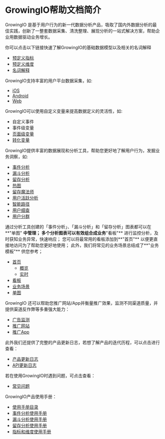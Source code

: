 # GrowingIO帮助文档简介

GrowingIO 是基于用户行为的新一代数据分析产品，吸取了国内外数据分析的最佳实践，创新了一整套数据采集、清洗整理、展现分析的一站式解决方案，帮助企业用数据驱动业务增长。

你可以点击以下链接快速了解GrowingIO的基础数据模型以及相关的名词解释

* [预定义指标](shu-ju-shi-shi/shu-ju-mo-xing/yu-ding-yi-zhi-biao.md)
* [预定义维度](shu-ju-shi-shi/shu-ju-mo-xing/yu-ding-yi-wei-du.md)
* [名词解释](chang-jian-wen-ti/ming-ci-jie-shi.md)   

GrowingIO支持丰富的用户平台数据采集，如:

* [iOS](sdk-ji-cheng/sdk-1.x-wen-dang/sdk-1.x-jie-ru-zhi-nan/sdk-jie-ru-zhi-nan-ios.md)
* [Android](sdk-ji-cheng/sdk-1.x-wen-dang/sdk-1.x-jie-ru-zhi-nan/sdk-jie-ru-zhi-nan-android/)
* [Web](sdk-ji-cheng/sdk-1.x-wen-dang/sdk-1.x-jie-ru-zhi-nan/sdk-jie-ru-zhi-nan-js.md)    

GrowingIO可以使用自定义变量来提高数据定义的灵活性，如:

* 自定义事件
* 事件级变量
* [页面级变量](shu-ju-shi-shi/zi-ding-yi-shi-jian-ji-bian-liang/zi-ding-yi-bian-liang/ge-lei-xing-zi-ding-yi-bian-liang-jie-shao/ye-mian-ji-bian-liang.md)
* [转化变量](shu-ju-shi-shi/zi-ding-yi-shi-jian-ji-bian-liang/zi-ding-yi-bian-liang/ge-lei-xing-zi-ding-yi-bian-liang-jie-shao/zhuan-hua-bian-liang.md) 

GrowingIO提供丰富的数据展现和分析工具，帮助您更好地了解用户行为，发掘业务洞察，如:

* [事件分析](fen-xi/shi-jian-fen-xi.md)
* [漏斗分析](fen-xi/lou-dou-fen-xi.md)
* [留存分析](fen-xi/liu-cun-fen-xi.md)
* [热图](fen-xi/re-tu/)
* [留存魔法师](fen-xi/liu-cun-mo-fa-shi.md)
* [用户活跃分析](fen-xi/yong-hu-huo-yue-fen-xi.md)
* [智能路径](fen-xi/zhi-neng-lu-jing.md)
* [用户细查](fen-xi/yong-hu-xi-cha.md)
* [用户分群](fen-xi/yong-hu-fen-qun.md)  

通过分析工具创建的「事件分析」、「漏斗分析」和「留存分析」图表都可以在**"单图" **中管理； 多个分析图表可以有效组合成业务**"看板"** 进行监控分析，及时获知业务异常，快速响应； 您可以将最常用的看板添加到**"首页"** 以便更直接地访问为了帮助您更好地使用； 此外，我们将常见的业务场景总结成了**"业务模板"** 供您参考；

* [首页](zhan-xian-ji-jian-ce/shou-ye.md)
  * [概览](zhan-xian-ji-jian-ce/gai-lan.md)
  * [实时](zhan-xian-ji-jian-ce/shi-shi.md)
* [看板](zhan-xian-ji-jian-ce/kan-ban.md)
* [业务场景](zhan-xian-ji-jian-ce/ye-wu-chang-jing.md)
* [单图](zhan-xian-ji-jian-ce/dan-tu.md)    

GrowingIO 还可以帮助您推广网站/App并衡量推广效果，监测不同渠道质量，并提供渠道反作弊等多重强大能力：

* [广告监测](guang-gao-jian-ce/)
* [推广网站](guang-gao-jian-ce/tui-guang-wang-zhan/)
* [推广App](guang-gao-jian-ce/tui-guang-app/)   

此外我们还提供了完整的产品更新日志，若想了解产品的迭代历程，可以点击进行查看：

* [产品更新日志](chan-pin-geng-xin-ri-zhi.md)  
* [API更新日志](api-geng-xin-ri-zhi.md)    

若在使用GrowingIO时遇到问题，可点击查看：

* [常见问题](chang-jian-wen-ti/)

GrowingIO产品使用手册：

* [使用手册目录](https://s.growingio.com/074AKo)
* [事件分析使用手册](https://s.growingio.com/nvN9MB)
* [漏斗分析使用手册](https://s.growingio.com/9PXbR0)
* [留存分析使用手册](https://s.growingio.com/p8QD3x)
* [指标和维度使用手册](https://s.growingio.com/NLdx0O)

